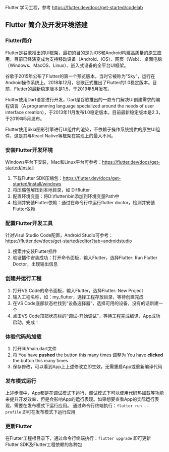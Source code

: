 Flutter 学习工程，参考 https://flutter.dev/docs/get-started/codelab

## Flutter 简介及开发环境搭建

### Flutter简介
Flutter是谷歌推出的UI框架，最初的目的是为iOS和Android构建高质量的原生应用，目前已经演变成为支持移动设备（Android、iOS）、网页（Web）、桌面电脑（Windows、MacOS、Linux）、嵌入式设备的全平台UI框架。

谷歌于2015年公布了Flutter的第一个预览版本，当时它被称为"Sky"，运行在Android操作系统上。2018年12月，谷歌正式推出了Flutter的1.0稳定版本。目前，Flutter的最新稳定版本是1.5，于2019年5月发布。

Flutter使用Dart语言进行开发，Dart是谷歌推出的一款专门解决UI创建需求的编程语言（A programming language specialized around the needs of user interface creation），于2013年11月发布1.0稳定版本。目前最新稳定版本是2.3，于2019年5月发布。

Flutter使用Skia图形引擎进行UI组件的渲染，不依赖于操作系统提供的原生UI组件，这是其与React Native等框架在实现上的最大不同。

### 安装Flutter开发环境
Windows平台下安装，Mac和Linux平台可参考：https://flutter.dev/docs/get-started/install
1. 下载Flutter SDK压缩包：https://flutter.dev/docs/get-started/install/windows
2. 将压缩包解压到本地目录，如 D:\flutter
3. 配置环境变量：将D:\flutter\bin添加到环境变量Path中
4. 检测并安装Flutter依赖：通过在命令行中运行flutter doctor，检测并安装Flutter依赖

### 配置Flutter开发工具
针对Visul Studio Code配置，Android Studio可参考：https://flutter.dev/docs/get-started/editor?tab=androidstudio
1. 搜索并安装Flutter插件
2. 验证插件安装成功：打开命令面板，输入Flutter，选择Flutter: Run Flutter Doctor，出现输出信息

### 创建并运行工程
1. 打开VS Code的命令面板，输入Flutter，选择Flutter: New Project
2. 输入工程名称，如：my_flutter，选择工程存放目录，等待创建完成
3. 在VS Code底部状态栏找到“设备选择器”，选择可用的设备，没有的话新建一个
4. 点击VS Code顶部状态栏的“调试-开始调试”，等待工程完成编译，App成功启动，完成！

### 体验代码热加载
1. 打开lib/main.dart文件
2. 将 You have **pushed** the button this many times 调整为 You have **clicked** the button this many times
3. 保存修改，可以看到App上上述修改立即生效，无需重启App或重新编译代码

### 发布模式运行
上述步骤中，App都是在调试模式下运行，调试模式下可以使用代码热加载等功能来提升开发效率，但是会影响App的运行表现。如果想要查看App的实际运行表现，需要在发布模式下运行应用。
通过命令行终端执行：`flutter run --profile` 即可在发布模式下运行应用

### 更新Flutter
在Flutter工程根目录下，通过命令行终端执行：`flutter upgrade` 即可更新Flutter SDK及Flutter工程依赖的各种包